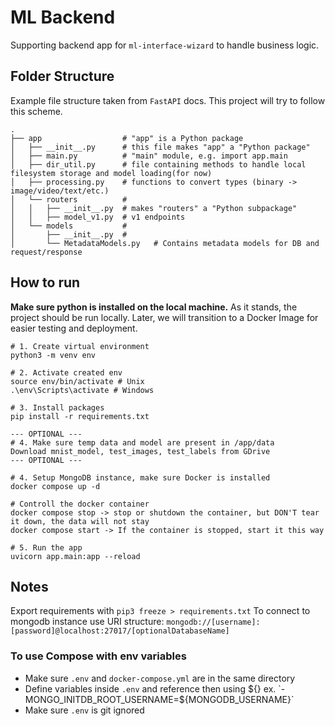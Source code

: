 # ML Backend
Supporting backend app for `ml-interface-wizard` to handle business logic.


## Folder Structure
Example file structure taken from `FastAPI` docs. This project will try to follow this scheme. 

```
.
├── app                  # "app" is a Python package
│   ├── __init__.py      # this file makes "app" a "Python package"
│   ├── main.py          # "main" module, e.g. import app.main
│   ├── dir_util.py      # file containing methods to handle local filesystem storage and model loading(for now)
│   ├── processing.py    # functions to convert types (binary -> image/video/text/etc.)
│   └── routers          # 
│   │   ├── __init__.py  # makes "routers" a "Python subpackage"
│   │   ├── model_v1.py  # v1 endpoints
│   └── models           # 
│       ├── __init__.py  # 
│       └── MetadataModels.py   # Contains metadata models for DB and request/response 
```

## How to run
**Make sure python is installed on the local machine.**
As it stands, the project should be run locally. Later, we will transition to a Docker Image for easier testing and deployment.

```
# 1. Create virtual environment
python3 -m venv env

# 2. Activate created env
source env/bin/activate # Unix
.\env\Scripts\activate # Windows

# 3. Install packages
pip install -r requirements.txt

--- OPTIONAL ---
# 4. Make sure temp data and model are present in /app/data
Download mnist_model, test_images, test_labels from GDrive
--- OPTIONAL ---

# 4. Setup MongoDB instance, make sure Docker is installed
docker compose up -d

# Controll the docker container
docker compose stop -> stop or shutdown the container, but DON'T tear it down, the data will not stay
docker compose start -> If the container is stopped, start it this way

# 5. Run the app
uvicorn app.main:app --reload
```

## Notes
Export requirements with `pip3 freeze > requirements.txt`
To connect to mongodb instance use URI structure: `mongodb://[username]:[password]@localhost:27017/[optionalDatabaseName]`

### To use Compose with env variables
- Make sure `.env` and `docker-compose.yml` are in the same directory
- Define variables inside `.env` and reference then using ${} ex. `- MONGO_INITDB_ROOT_USERNAME=${MONGODB_USERNAME}`
- Make sure `.env` is git ignored



